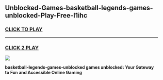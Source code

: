 
## Unblocked-Games-basketball-legends-games-unblocked-Play-Free-l1ihc
<h3>
<a href="https://premium76.site?title=basketball-legends-games-unblocked&ref=15A">CLICK TO PLAY</a></h3>
<hr>

<h3>
<a href="https://premium76.site?title=basketball-legends-games-unblocked&ref=15A">CLICK 2 PLAY</a>
  
</h3>

<a href="https://premium76.site?title=basketball-legends-games-unblocked&ref=15A"><img src="https://clearcache.store/games.png"></a>


**basketball-legends-games-unblocked games unblocked: Your Gateway to Fun and Accessible Online Gaming**
